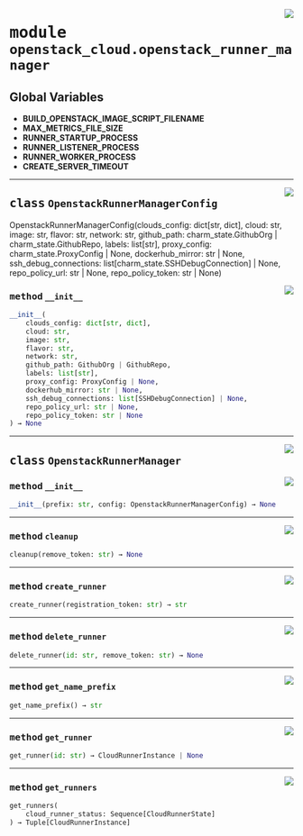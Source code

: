 <!-- markdownlint-disable -->

<a href="../src/openstack_cloud/openstack_runner_manager.py#L0"><img align="right" style="float:right;" src="https://img.shields.io/badge/-source-cccccc?style=flat-square"></a>

# <kbd>module</kbd> `openstack_cloud.openstack_runner_manager`




**Global Variables**
---------------
- **BUILD_OPENSTACK_IMAGE_SCRIPT_FILENAME**
- **MAX_METRICS_FILE_SIZE**
- **RUNNER_STARTUP_PROCESS**
- **RUNNER_LISTENER_PROCESS**
- **RUNNER_WORKER_PROCESS**
- **CREATE_SERVER_TIMEOUT**


---

<a href="../src/openstack_cloud/openstack_runner_manager.py#L65"><img align="right" style="float:right;" src="https://img.shields.io/badge/-source-cccccc?style=flat-square"></a>

## <kbd>class</kbd> `OpenstackRunnerManagerConfig`
OpenstackRunnerManagerConfig(clouds_config: dict[str, dict], cloud: str, image: str, flavor: str, network: str, github_path: charm_state.GithubOrg | charm_state.GithubRepo, labels: list[str], proxy_config: charm_state.ProxyConfig | None, dockerhub_mirror: str | None, ssh_debug_connections: list[charm_state.SSHDebugConnection] | None, repo_policy_url: str | None, repo_policy_token: str | None) 

<a href="../<string>"><img align="right" style="float:right;" src="https://img.shields.io/badge/-source-cccccc?style=flat-square"></a>

### <kbd>method</kbd> `__init__`

```python
__init__(
    clouds_config: dict[str, dict],
    cloud: str,
    image: str,
    flavor: str,
    network: str,
    github_path: GithubOrg | GithubRepo,
    labels: list[str],
    proxy_config: ProxyConfig | None,
    dockerhub_mirror: str | None,
    ssh_debug_connections: list[SSHDebugConnection] | None,
    repo_policy_url: str | None,
    repo_policy_token: str | None
) → None
```









---

<a href="../src/openstack_cloud/openstack_runner_manager.py#L81"><img align="right" style="float:right;" src="https://img.shields.io/badge/-source-cccccc?style=flat-square"></a>

## <kbd>class</kbd> `OpenstackRunnerManager`




<a href="../src/openstack_cloud/openstack_runner_manager.py#L83"><img align="right" style="float:right;" src="https://img.shields.io/badge/-source-cccccc?style=flat-square"></a>

### <kbd>method</kbd> `__init__`

```python
__init__(prefix: str, config: OpenstackRunnerManagerConfig) → None
```








---

<a href="../src/openstack_cloud/openstack_runner_manager.py#L175"><img align="right" style="float:right;" src="https://img.shields.io/badge/-source-cccccc?style=flat-square"></a>

### <kbd>method</kbd> `cleanup`

```python
cleanup(remove_token: str) → None
```





---

<a href="../src/openstack_cloud/openstack_runner_manager.py#L95"><img align="right" style="float:right;" src="https://img.shields.io/badge/-source-cccccc?style=flat-square"></a>

### <kbd>method</kbd> `create_runner`

```python
create_runner(registration_token: str) → str
```





---

<a href="../src/openstack_cloud/openstack_runner_manager.py#L150"><img align="right" style="float:right;" src="https://img.shields.io/badge/-source-cccccc?style=flat-square"></a>

### <kbd>method</kbd> `delete_runner`

```python
delete_runner(id: str, remove_token: str) → None
```





---

<a href="../src/openstack_cloud/openstack_runner_manager.py#L92"><img align="right" style="float:right;" src="https://img.shields.io/badge/-source-cccccc?style=flat-square"></a>

### <kbd>method</kbd> `get_name_prefix`

```python
get_name_prefix() → str
```





---

<a href="../src/openstack_cloud/openstack_runner_manager.py#L124"><img align="right" style="float:right;" src="https://img.shields.io/badge/-source-cccccc?style=flat-square"></a>

### <kbd>method</kbd> `get_runner`

```python
get_runner(id: str) → CloudRunnerInstance | None
```





---

<a href="../src/openstack_cloud/openstack_runner_manager.py#L136"><img align="right" style="float:right;" src="https://img.shields.io/badge/-source-cccccc?style=flat-square"></a>

### <kbd>method</kbd> `get_runners`

```python
get_runners(
    cloud_runner_status: Sequence[CloudRunnerState]
) → Tuple[CloudRunnerInstance]
```






